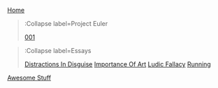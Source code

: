 [Home](/)

> :Collapse label=Project Euler
>
> [001](/euler/001)

> :Collapse label=Essays
>
> [Distractions In Disguise](/essays/distractions)
> [Importance Of Art](/essays/importance-art)
> [Ludic Fallacy](/essays/ludic-fallacy)
> [Running](/essays/running)

[Awesome Stuff](/awesome/awesome)